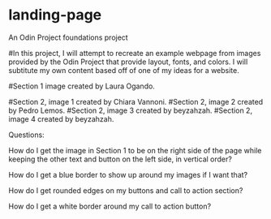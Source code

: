 # landing-page
An Odin Project foundations project

#In this project, I will attempt to recreate an example webpage from images provided by the Odin Project that provide layout, fonts, and colors. I will subtitute my own content based off of one of my ideas for a website.

#Section 1 image created by Laura Ogando.

#Section 2, image 1 created by Chiara Vannoni.
#Section 2, image 2 created by Pedro Lemos.
#Section 2, image 3 created by beyzahzah.
#Section 2, image 4 created by beyzahzah.

Questions:

How do I get the image in Section 1 to be on the right side of the page while keeping the other text and button on the left side, in vertical order?

How do I get a blue border to show up around my images if I want that?

How do I get rounded edges on my buttons and call to action section?

How do I get a white border around my call to action button?